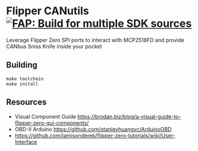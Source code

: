 # Flipper CANutils [![FAP: Build for multiple SDK sources](https://github.com/iomonad/flipper-canutils/actions/workflows/build.yml/badge.svg)](https://github.com/iomonad/flipper-canutils/actions/workflows/build.yml)
Leverage Flipper Zero SPI ports to interact with MCP2518FD and provide CANbus Sniss Knife inside your pocket

## Building

```
make toolchain
make install
```

## Resources
- Visual Component Guide https://brodan.biz/blog/a-visual-guide-to-flipper-zero-gui-components/
- OBD-II Arduino https://github.com/stanleyhuangyc/ArduinoOBD
- https://github.com/jamisonderek/flipper-zero-tutorials/wiki/User-Interface
